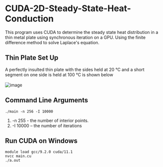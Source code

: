 # CUDA-2D-Steady-State-Heat-Conduction
This program uses CUDA to determine the steady state heat distribution 
in a thin metal plate using synchronous iteration on a GPU. Using the finite difference method
to solve Laplace's equation.

## Thin Plate Set Up
A perfectly insulted thin plate with the sides held at 20 °C and a short segment on one side is 
held at 100 °C is shown below<br /><br />
![image](https://user-images.githubusercontent.com/117101758/199339632-d869810c-33bd-41fb-b5d3-4838cdaf9d87.png)

## Command Line Arguments
`./main -n 256 -I 10000`
1. -n 255 - the number of interior points.  
2. -I 10000 – the number of iterations 

## Run CUDA on Windows
`module load gcc/9.2.0 cuda/11.1`<br />
`nvcc main.cu`<br />
`./a.out`


